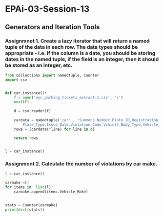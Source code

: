 # EPAi-03-Session-13

## Generators and Iteration Tools 

### Assignmnet 1. Create a lazy iterator that will return a named tuple of the data in each row. The data types should be appropriate - i.e. if the column is a date, you should be storing dates in the named tuple, if the field is an integer, then it should be stored as an integer, etc.

```python
from collections import namedtuple, Counter
import csv


def car_instance():
	f = open('nyc_parking_tickets_extract-1.csv', 'r')
	next(f)
	
	d = csv.reader(f)
	
	cardata = namedtuple('car' , 'Summons_Number,Plate_ID,Registration_State,\
		Plate_Type,Issue_Date,Violation_Code,Vehicle_Body_Type,Vehicle_Make,Violation_Description')
	rows = (cardata(*line) for line in d)

	return rows
		

l = car_instance()
```

### Assignment 2. Calculate the number of violations by car make.

```python
l = car_instance()

carmake =[]
for items in  list(l):
	carmake.append(items.Vehicle_Make)

	
stats = Counter(carmake)
print(dict(stats))
```
